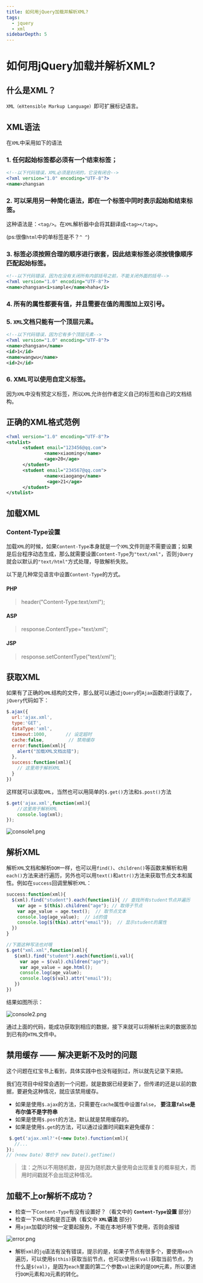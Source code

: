 ```yaml
---
title: 如何用jQuery加载并解析XML?
tags: 
  - jquery
  - xml
sidebarDepth: 5
---
```

# 如何用jQuery加载并解析XML?

## 什么是XML？
`XML（eXtensible Markup Language）`即可扩展标记语言。
## XML语法
在`XML`中采用如下的语法

### 1. 任何起始标签都必须有一个结束标签；
```xml
<!--以下代码错误，XML必须是封闭的，它没有闭合-->
<?xml version="1.0" encoding="UTF-8"?> 
<name>zhangsan
```

### 2. 可以采用另一种简化语法，即在一个标签中同时表示起始和结束标签。
这种语法是：`<tag/>`。在`XML`解析器中会将其翻译成`<tag></tag>`。

(ps:很像`html`中的单标签是不？`^ ^`)

### 3. 标签必须按照合理的顺序进行嵌套，因此结束标签必须按镜像顺序匹配起始标签。
```xml
<!--以下代码错误，因为在没有关闭所有内部括号之前，不能关闭外面的括号-->
<?xml version="1.0" encoding="UTF-8"?> 
<name>zhangsan<i>sample</name>haha</i>
```
### 4. 所有的属性都要有值，并且需要在值的周围加上双引号。

### 5. `XML`文档只能有一个顶层元素。
```xml
<!--以下代码错误，因为它有多个顶层元素-->
<?xml version="1.0" encoding="UTF-8"?> 
<name>zhangsan</name>
<id>1</id>
<name>wangwu</name>
<id>2</id>
```

### 6. XML可以使用自定义标签。

因为`XML`中没有预定义标签，所以`XML`允许创作者定义自己的标签和自己的文档结构。

## 正确的XML格式范例
```xml
<?xml version="1.0" encoding="UTF-8"?> 
<stulist>
      <student email="123456@qq.com">
              <name>xiaoming</name>
              <age>20</age>
      </student>
      <student email="234567@qq.com">
              <name>xiaogang</name>
               <age>21</age>
      </student>
</stulist>
```

## 加载XML
### Content-Type设置 
加载`XML`的时候，如果`Content-Type`本身就是一个`XML`文件则是不需要设置；如果是后台程序动态生成，那么就需要设置`Content-Type`为`"text/xml"`，否则`jQuery`就会以默认的`"text/html"`方式处理，导致解析失败。

以下是几种常见语言中设置`Content-Type`的方式。

#### PHP
> header("Content-Type:text/xml");
#### ASP
> response.ContentType="text/xml";
#### JSP
> response.setContentType("text/xml");

## 获取XML
如果有了正确的`XML`结构的文件，那么就可以通过`jQuery`的`Ajax`函数进行读取了，`jQuery`代码如下：
```javascript
$.ajax({
  url:'ajax.xml',
  type:'GET',
  dataType:'xml',
  timeout:1000,       // 设定超时
  cache:false,         // 禁用缓存
  error:function(xml){
    alert("加载XML文档出错");
  },
  success:function(xml){
    // 这里用于解析XML
  }
})

```
这样就可以读取`XML`，当然也可以用简单的`$.get()`方法和`$.post()`方法
```javascript
$.get('ajax.xml',function(xml){
    //这里用于解析XML
    console.log(xml);
});
```

![console1.png](https://p3-juejin.byteimg.com/tos-cn-i-k3u1fbpfcp/dc30d42e6a8240f381f1dc9a99eeea63~tplv-k3u1fbpfcp-zoom-1.image)


## 解析XML
解析`XML`文档和解析`DOM`一样，也可以用`find()`、`children()`等函数来解析和用`each()`方法来进行遍历，另外也可以用`text()`和`attr()`方法来获取节点文本和属性。例如在`success`回调里解析`XML`：

```js
success:function(xml){
  $(xml).find("student").each(function(i){ // 查找所有student节点并遍历
    var age = $(this).children("age"); // 取得子节点
    var age_value = age.text();  // 取节点文本
    console.log(age_value);  // id的值
    console.log($(this).attr("email"));  // 显示student的属性
  })
}

//下面这种写法也对哦
$.get("xml.xml",function(xml){
   $(xml).find("student").each(function(i,val){
     var age = $(val).children("age");
     var age_value = age.html();
     console.log(age_value);   
     console.log($(val).attr("email"));
   })
})
```

结果如图所示：

![console2.png](https://p3-juejin.byteimg.com/tos-cn-i-k3u1fbpfcp/92564cddd9d048cdbd244e3f39b569c6~tplv-k3u1fbpfcp-zoom-1.image)


通过上面的代码，能成功获取到相应的数据，接下来就可以将解析出来的数据添加到已有的`HTML`文件中。

## 禁用缓存 —— 解决更新不及时的问题

这个问题在红宝书上看到，具体实践中也没有碰到过，所以就先记录下来把。

我们在项目中经常会遇到一个问题，就是数据已经更新了，但传递的还是以前的数据，要避免这种情况，就应该禁用缓存。
- 如果是使用`$.ajax`的方法，只需要在`cache`属性中设置`false`， **要注意`false`是布尔值不是字符串** 
- 如果是使用`$.post`的方法，默认就是禁用缓存的。
- 如果是使用`$.get`的方法，可以通过设置时间戳来避免缓存：
```javascript
 $.get('ajax.xml?'+(+new Date).function(xml){
   //...
});
//（+new Date）等价于 new Date().getTime()
```
> 注：之所以不用随机数，是因为随机数大量使用会出现重复的概率挺大，而用时间戳就不会出现这种情况。

## 加载不上or解析不成功？

- 检查一下`Content-Type`有没有设置好？（看文中的  **`Content-Type`设置** 部分）
- 检查一下`XML`结构是否正确（看文中 **`XML`语法** 部分）
- 用`ajax`加载的时候一定要起服务，不能在本地环境下使用，否则会报错

![error.png](https://p3-juejin.byteimg.com/tos-cn-i-k3u1fbpfcp/4d42cf2c464c4e94850cde1106feda49~tplv-k3u1fbpfcp-zoom-1.image)

- 解析`xml`的`jq`语法有没有错误，提示的是，如果子节点有很多个，要使用`each`遍历，可以使用`$(this)`获取当前节点，也可以使用`$(val)`获取当前节点，为什么是`$(val)`，是因为`each`里面的第二个参数`val`出来的是`DOM`元素，所以要进行`DOM`元素和`JQ`元素的转化。

